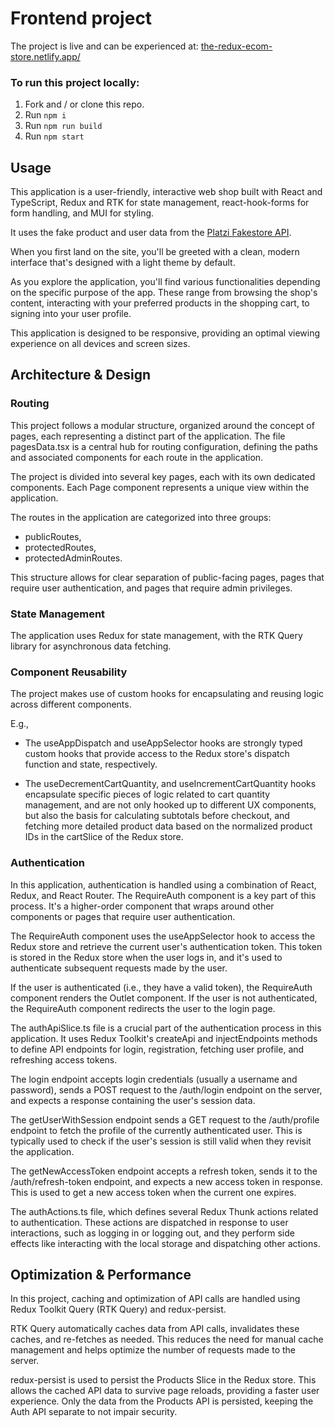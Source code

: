 # Frontend project

The project is live and can be experienced at:
[the-redux-ecom-store.netlify.app/](https://the-redux-ecom-store.netlify.app/)

### To run this project locally:

1. Fork and / or clone this repo.
1. Run `npm i`
1. Run `npm run build`
1. Run `npm start`

## Usage

This application is a user-friendly, interactive web shop built with React and TypeScript, Redux and RTK for state management, react-hook-forms for form handling, and MUI for styling.

It uses the fake product and user data from the [Platzi Fakestore API](https://api.escuelajs.co/).

When you first land on the site, you'll be greeted with a clean, modern interface that's designed with a light theme by default.

As you explore the application, you'll find various functionalities depending on the specific purpose of the app. These range from browsing the shop's content, interacting with your preferred products in the shopping cart, to signing into your user profile.

This application is designed to be responsive, providing an optimal viewing experience on all devices and screen sizes.

## Architecture & Design

### Routing

This project follows a modular structure, organized around the concept of pages, each representing a distinct part of the application. The file pagesData.tsx is a central hub for routing configuration, defining the paths and associated components for each route in the application.

The project is divided into several key pages, each with its own dedicated components.
Each Page component represents a unique view within the application.

The routes in the application are categorized into three groups:

- publicRoutes,
- protectedRoutes,
- protectedAdminRoutes.

This structure allows for clear separation of public-facing pages, pages that require user authentication, and pages that require admin privileges.

### State Management

The application uses Redux for state management, with the RTK Query library for asynchronous data fetching.

### Component Reusability

The project makes use of custom hooks for encapsulating and reusing logic across different components.

E.g.,

- The useAppDispatch and useAppSelector hooks are strongly typed custom hooks that provide access to the Redux store's dispatch function and state, respectively.

- The useDecrementCartQuantity, and useIncrementCartQuantity hooks encapsulate specific pieces of logic related to cart quantity management, and are not only hooked up to different UX components, but also the basis for calculating subtotals before checkout, and fetching more detailed product data based on the normalized product IDs in the cartSlice of the Redux store.

### Authentication

In this application, authentication is handled using a combination of React, Redux, and React Router. The RequireAuth component is a key part of this process. It's a higher-order component that wraps around other components or pages that require user authentication.

The RequireAuth component uses the useAppSelector hook to access the Redux store and retrieve the current user's authentication token. This token is stored in the Redux store when the user logs in, and it's used to authenticate subsequent requests made by the user.

If the user is authenticated (i.e., they have a valid token), the RequireAuth component renders the Outlet component. If the user is not authenticated, the RequireAuth component redirects the user to the login page.

The authApiSlice.ts file is a crucial part of the authentication process in this application. It uses Redux Toolkit's createApi and injectEndpoints methods to define API endpoints for login, registration, fetching user profile, and refreshing access tokens.

The login endpoint accepts login credentials (usually a username and password), sends a POST request to the /auth/login endpoint on the server, and expects a response containing the user's session data.

The getUserWithSession endpoint sends a GET request to the /auth/profile endpoint to fetch the profile of the currently authenticated user. This is typically used to check if the user's session is still valid when they revisit the application.

The getNewAccessToken endpoint accepts a refresh token, sends it to the /auth/refresh-token endpoint, and expects a new access token in response. This is used to get a new access token when the current one expires.

The authActions.ts file, which defines several Redux Thunk actions related to authentication. These actions are dispatched in response to user interactions, such as logging in or logging out, and they perform side effects like interacting with the local storage and dispatching other actions.

## Optimization & Performance

In this project, caching and optimization of API calls are handled using Redux Toolkit Query (RTK Query) and redux-persist.

RTK Query automatically caches data from API calls, invalidates these caches, and re-fetches as needed. This reduces the need for manual cache management and helps optimize the number of requests made to the server.

redux-persist is used to persist the Products Slice in the Redux store. This allows the cached API data to survive page reloads, providing a faster user experience. Only the data from the Products API is persisted, keeping the Auth API separate to not impair security.
